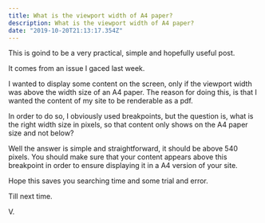 ```yaml
---
title: What is the viewport width of A4 paper?
description: What is the viewport width of A4 paper?
date: "2019-10-20T21:13:17.354Z"
---
```

This is goind to be a very practical, simple and hopefully useful post.

It comes from an issue I gaced last week.

I wanted to display some content on the screen, only if the viewport width was above the width size of an A4 paper. The reason for doing this, is that I wanted the content of my site to be renderable as a pdf.

In order to do so, I obviously used breakpoints, but the question is, what is the right width size in pixels, so that content only shows on the A4 paper size and not below?

Well the answer is simple and straightforward, it should be above 540 pixels. You should make sure that your content appears above this breakpoint in order to ensure displaying it in a A4 version of your site.

Hope this saves you searching time and some trial and error.

Till next time.

V.
